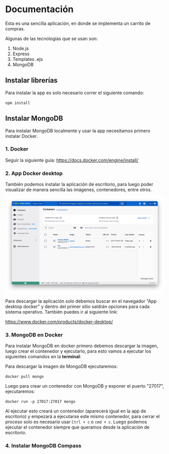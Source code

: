 # Documentación

Esta es una sencilla aplicación, en donde se implementa un carrito de compras.

Algunas de las tecnologías que se usan son:

1. Node.js
2. Express
3. Templates .ejs
4. MongoDB

## Instalar librerías

Para instalar la app es solo necesario correr el siguiente comando:

`npm install`

## Instalar MongoDB

Para instalar MongoDB localmente y usar la app necesitamos primero instalar Docker.

### 1. Docker

Seguir la siguiente guía:
<https://docs.docker.com/engine/install/>

### 2. App Docker desktop

También podemos instalar la aplicación de escritorio, para luego poder visualizar de manera sencilla
las imágenes, contenedores, entre otros.

![Aplicación Docker](./assets/Docker_app.png)

Para descargar la aplicación solo debemos buscar en el navegador "App desktop docker" y dentro del primer
sitio saldrán opciones para cada sistema operativo. También puedes ir al siguiente link:

<https://www.docker.com/products/docker-desktop/>

### 3. MongoDB en Docker

Para instalar MongoDB en docker primero debemos descargar la imagen, luego crear el contenedor y ejecutarlo,
para esto vamos a ejecutar los siguientes comandos en la **terminal**:

Para descargar la imagen de MongoDB ejecutaremos:

`docker pull mongo`

Luego para crear un contenedor con MongoDB y exponer el puerto "27017", ejecutaremos:

`docker run -p 27017:27017 mongo`

Al ejecutar esto creará un contenedor (aparecerá igual en la app de escritorio) y empezará a ejecutarse este
mismo contenedor, para cerrar el proceso solo es necesario usar `Ctrl + c` o `cmd + c`.
Luego podemos ejecutar el contenedor siempre que queramos desde la aplicación de escritorio.

### 4. Instalar MongoDB Compass
